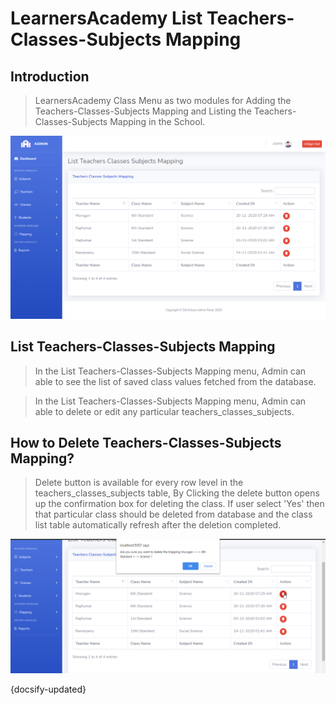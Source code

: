 # LearnersAcademy List Teachers-Classes-Subjects Mapping

## Introduction

> LearnersAcademy Class Menu as two modules for Adding the Teachers-Classes-Subjects Mapping and Listing the Teachers-Classes-Subjects Mapping in the School.

![Img - List Class Page](../images/list_teachers_classes_subjects.png "List Class Page")


## List Teachers-Classes-Subjects Mapping

> In the List Teachers-Classes-Subjects Mapping menu, Admin can able to see the list of saved class values fetched from the database.

> In the List Teachers-Classes-Subjects Mapping menu, Admin can able to delete or edit any particular teachers_classes_subjects.

## How to Delete Teachers-Classes-Subjects Mapping?

> Delete button is available for every row level in the teachers_classes_subjects table, By Clicking the delete button opens up the confirmation box for deleting the class. 
If user select 'Yes' then that particular class should be deleted from database and the class list table automatically refresh after the deletion completed.
 
![Img - Delete Class](../images/delete_teachers_classes_subjects.png "Delete Class")


{docsify-updated}



